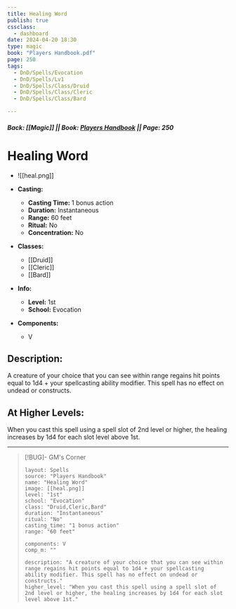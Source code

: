 ```yaml
---
title: Healing Word
publish: true
cssclass:
  - dashboard
date: 2024-04-20 18:30
type: magic
book: "Players Handbook.pdf"
page: 250
tags:
  - DnD/Spells/Evocation
  - DnD/Spells/Lv1
  - DnD/Spells/Class/Druid
  - DnD/Spells/Class/Cleric
  - DnD/Spells/Class/Bard

---
```


##### Back: [[Magic]] || Book: [Players Handbook](https://drive.google.com/drive/folders/1O5bhpYizcIT5xxAoLOuzCRht_PVS7VSG?usp=sharing) || Page: 250

# Healing Word
- ![[heal.png]]
- **Casting:**
    - **Casting Time:** 1 bonus action
    - **Duration:** Instantaneous
    - **Range:** 60 feet
    - **Ritual:** No
    - **Concentration:** No
- **Classes:**
    - [[Druid]]
    - [[Cleric]]
    - [[Bard]]

- **Info:**
    - **Level:** 1st
    - **School:** Evocation
- **Components:**
    - V


## Description:
A creature of your choice that you can see within range regains hit points equal to 1d4 + your spellcasting ability modifier. This spell has no effect on undead or constructs.

## At Higher Levels:
When you cast this spell using a spell slot of 2nd level or higher, the healing increases by 1d4 for each slot level above 1st.

---

> [!BUG]- GM's Corner
>
> ```statblock
> layout: Spells
> source: "Players Handbook"
> name: "Healing Word"
> image: [[heal.png]]
> level: "1st"
> school: "Evocation"
> class: "Druid,Cleric,Bard"
> duration: "Instantaneous"
> ritual: "No"
> casting_time: "1 bonus action"
> range: "60 feet"
>
> components: V
> comp_m: ""
>
> description: "A creature of your choice that you can see within range regains hit points equal to 1d4 + your spellcasting ability modifier. This spell has no effect on undead or constructs."
> higher_level: "When you cast this spell using a spell slot of 2nd level or higher, the healing increases by 1d4 for each slot level above 1st."
> ```
